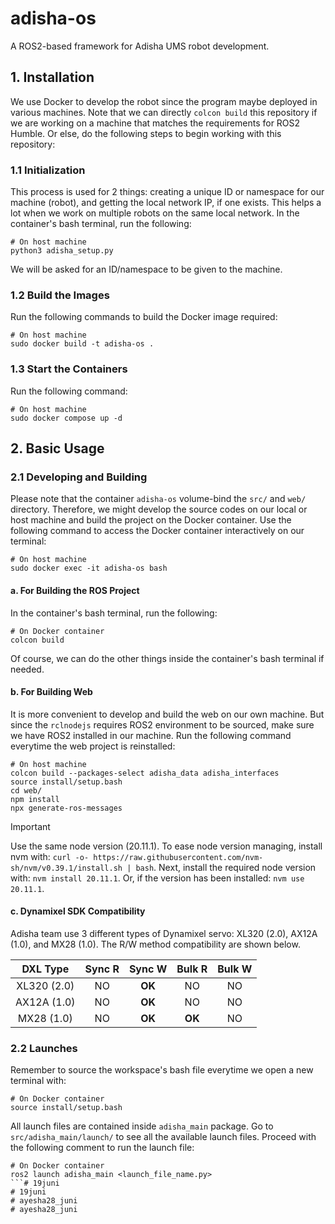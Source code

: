# **adisha-os**
A ROS2-based framework for Adisha UMS robot development.


## **1. Installation**
We use Docker to develop the robot since the program maybe deployed in various machines. Note that we can directly ```colcon build``` this repository if we are working on a machine that matches the requirements for ROS2 Humble. Or else, do the following steps to begin working with this repository:

### **1.1 Initialization**
This process is used for 2 things: creating a unique ID or namespace for our machine (robot), and getting the local network IP, if one exists. This helps a lot when we work on multiple robots on the same local network. In the container's bash terminal, run the following:

```console
# On host machine
python3 adisha_setup.py
```

We will be asked for an ID/namespace to be given to the machine.

### **1.2 Build the Images** 
Run the following commands to build the Docker image required:

```console
# On host machine
sudo docker build -t adisha-os .
``` 

### **1.3 Start the Containers**
Run the following command:

```console
# On host machine
sudo docker compose up -d
```


## **2. Basic Usage**

### **2.1 Developing and Building**
Please note that the container ```adisha-os``` volume-bind the ```src/``` and ```web/``` directory. Therefore, we might develop the source codes on our local or host machine and build the project on the Docker container. Use the following command to access the Docker container interactively on our terminal:

```console
# On host machine
sudo docker exec -it adisha-os bash
```

#### **a. For Building the ROS Project**
In the container's bash terminal, run the following:

```console
# On Docker container
colcon build
```

Of course, we can do the other things inside the container's bash terminal if needed. 

#### **b. For Building Web**
It is more convenient to develop and build the web on our own machine. But since the ```rclnodejs``` requires ROS2 environment to be sourced, make sure we have ROS2 installed in our machine. Run the following command everytime the web project is reinstalled:

```console
# On host machine
colcon build --packages-select adisha_data adisha_interfaces
source install/setup.bash
cd web/
npm install
npx generate-ros-messages
```

> [!IMPORTANT]
>   Use the same node version (20.11.1).
To ease node version managing, install nvm with:
> ```curl -o- https://raw.githubusercontent.com/nvm-sh/nvm/v0.39.1/install.sh | bash```.
> Next, install the required node version with:
> ```nvm install 20.11.1```.
> Or, if the version has been installed:
> ```nvm use 20.11.1```.

#### **c. Dynamixel SDK Compatibility**
Adisha team use 3 different types of Dynamixel servo: XL320 (2.0), AX12A (1.0), and MX28 (1.0). The R/W method compatibility are shown below.

| DXL Type | Sync R | Sync W | Bulk R | Bulk W |
|:-:|:-:|:-:|:-:|:-:|
|XL320 (2.0)| NO | **OK** | NO | NO |
|AX12A (1.0)| NO | **OK** | NO | NO |
|MX28 (1.0)| NO | **OK** | **OK** | NO |

### **2.2 Launches**
Remember to source the workspace's bash file everytime we open a new terminal with:

```console
# On Docker container
source install/setup.bash
```

All launch files are contained inside ```adisha_main``` package. Go to ```src/adisha_main/launch/``` to see all the available launch files. Proceed with the following comment to run the launch file:

```console
# On Docker container
ros2 launch adisha_main <launch_file_name.py>
```# 19juni
# 19juni
# ayesha28_juni
# ayesha28_juni

